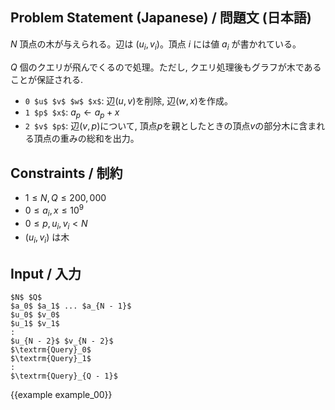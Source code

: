 Problem Statement (Japanese) / 問題文 (日本語)
---------


$N$ 頂点の木が与えられる。辺は $(u_i, v_i)$。頂点 $i$ には値 $a_i$ が書かれている。

$Q$ 個のクエリが飛んでくるので処理。ただし, クエリ処理後もグラフが木であることが保証される.

- `0 $u$ $v$ $w$ $x$`: 辺$(u, v)$を削除, 辺$(w, x)$を作成。
- `1 $p$ $x$`: $a_p \gets a_p + x$
- `2 $v$ $p$`: 辺$(v, p)$について, 頂点$p$を親としたときの頂点$v$の部分木に含まれる頂点の重みの総和を出力。


Constraints / 制約
---------

- $1 \leq N, Q \leq 200,000$
- $0 \leq a_i, x \leq 10^9$
- $0 \leq p, u_i, v_i < N$
- $(u_i, v_i)$ は木

Input / 入力
---------

~~~
$N$ $Q$
$a_0$ $a_1$ ... $a_{N - 1}$
$u_0$ $v_0$
$u_1$ $v_1$
:
$u_{N - 2}$ $v_{N - 2}$
$\textrm{Query}_0$
$\textrm{Query}_1$
:
$\textrm{Query}_{Q - 1}$
~~~

{{example example_00}}
